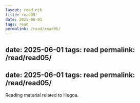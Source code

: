 ```yaml
---
layout: read.njk
title: read05
date: 2025-06-01
tags: read
permalink: /read/read05/
---
```


date: 2025-06-01
tags: read
permalink: /read/read05/
---

date: 2025-06-01
tags: read
permalink: /read/read05/
---

Reading material related to Hegoa.
